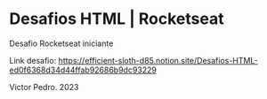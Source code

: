 # Desafios HTML | Rocketseat
Desafio Rocketseat iniciante

Link desafio: https://efficient-sloth-d85.notion.site/Desafios-HTML-ed0f6368d34d44ffab92686b9dc93229

Victor Pedro. 2023
